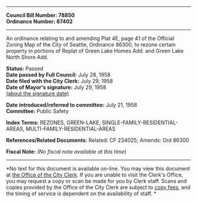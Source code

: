 * * * * *  
  
**Council Bill Number: [](#h0)[](#h2)78850**   
**Ordinance Number: 87402**  
  
* * * * *  
  
An ordinance relating to and amending Plat 4E, page 41 of the Official Zoning Map of the City of Seattle, Ordinance 86300, to rezone certain property in portions of Replat of Green Lake Homes Add. and Green Lake North Shore Add.  
  
**Status:** Passed   
**Date passed by Full Council:** July 28, 1958   
**Date filed with the City Clerk:** July 29, 1958   
**Date of Mayor's signature:** July 29, 1958   
[(about the signature date)](/~public/approvaldate.htm)   
  
  
**Date introduced/referred to committee:** July 21, 1958   
**Committee:** Public Safety   
  
**Index Terms:** REZONES, GREEN-LAKE, SINGLE-FAMILY-RESIDENTIAL-AREAS, MULTI-FAMILY-RESIDENTIAL-AREAS  
  
**References/Related Documents:** Related: CF 234025; Amends: Ord 86300  
  
**Fiscal Note:** *(No fiscal note available at this time)*  
  
* * * * *  
  
*No text for this document is available on-line. You may view this document at [the Office of the City Clerk](http://www.seattle.gov/leg/clerk/contactUs.htm). If you are unable to visit the Clerk's Office, you may request a copy or scan be made for you by Clerk staff. Scans and copies provided by the Office of the City Clerk are subject to [copy fees](http://clerk.seattle.gov/~public/clerkfees.htm), and the timing of service is dependent on the availability of staff. *  
  
  
